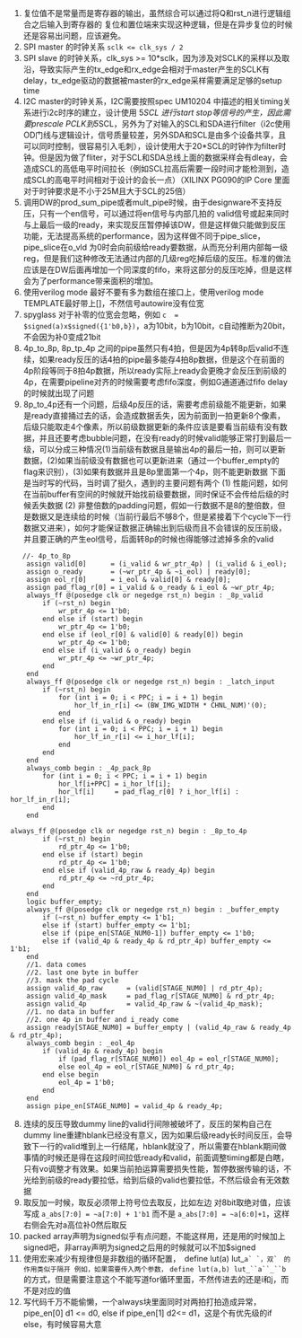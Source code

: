 1. 复位值不是常量而是寄存器的输出，虽然综合可以通过将Q和rst_n进行逻辑组合之后输入到寄存器的 复位和置位端来实现这种逻辑，但是在异步复位的时候还是容易出问题，应该避免。
2. SPI master 的时钟关系  `sclk <= clk_sys / 2`
3. SPI slave 的时钟关系，clk_sys >= 10*sclk，因为涉及对SCLK的采样以及取沿，导致实际产生的tx_edge和rx_edge会相对于master产生的SCLK有delay，tx_edge驱动的数据被master的rx_edge采样需要满足足够的setup time
4. I2C master的时钟关系，I2C需要按照spec UM10204 中描述的相关timing关系进行i2c时序的建立，设计使用 5*SCL 进行start stop等信号的产生，因此需要prescale PCLK到5*SCL，另外为了对输入的SCL和SDA进行filter（i2c使用OD门线与逻辑设计，信号质量较差，另外SDA和SCL是由多个设备共享，且可以同时控制，很容易引入毛刺），设计使用大于20*SCL的时钟作为filter时钟。但是因为做了fliter，对于SCL和SDA总线上面的数据采样会有dleay，会造成SCL的高低电平时间拉长（例如SCL拉高后需要一段时间才能检测到，造成SCL的高电平时间相对于设计的会长一点）（XILINX PG090的IP Core 里面对于时钟要求是不小于25M且大于SCL的25倍）
5. 调用DW的prod_sum_pipe或者mult_pipe时候，由于designware不支持反压，只有一个en信号，可以通过将en信号与内部几拍的 valid信号或起来同时与上最后一级的ready，来实现反压暂停掉该DW，但是这样做只能做到反压功能，无法提高系统的performance，因为这样做不同于pipe_slice，pipe_slice在o_vld 为0时会向前级给ready要数据，从而充分利用内部每一级reg，但是我们这种修改无法通过内部的几级reg吃掉后级的反压。标准的做法应该是在DW后面再增加一个同深度的fifo，来将这部分的反压吃掉，但是这样会为了performance带来面积的增加。
6. 使用verilog mode 最好不要有多为数组在接口上，使用verilog mode TEMPLATE最好带上[]，不然信号autowire没有位宽
7. spyglass 对于补零的位宽会忽略，例如 `c  = $signed(a)x$signed({1'b0,b})`，a为10bit，b为10bit，c自动推断为20bit，不会因为补0变成21bit
8. 4p_to_8p, 8p_tp_4p 之间的pipe虽然只有4拍，但是因为4p转8p后valid不连续，如果ready反压的话4拍的pipe最多能存4拍8p数据，但是这个在前面的4p阶段等同于8拍4p数据，所以ready实际上ready会更晚才会反压到前级的4p，在需要pipeline对齐的时候需要考虑fifo深度，例如G通道通过fifo delay的时候就出现了问题
9. 8p_to_4p还有一个问题，后级4p反压的话，需要考虑前级能不能更新，如果是ready直接捅过去的话，会造成数据丢失，因为前面到一拍更新8个像素，后级只能取走4个像素，所以前级数据更新的条件应该是要看当前级有没有数据，并且还要考虑bubble问题，在没有ready的时候valid能够正常打到最后一级，可以分成三种情况(1)当前级有数据且是输出4p的最后一拍，则可以更新数据，(2)如果当前级没有数据也可以更新进来（通过一个buffer_empty的flag来识别），(3)如果有数据并且是8p里面第一个4p，则不能更新数据
下面是当时写的代码，当时调了挺久，遇到的主要问题有两个
(1) 性能问题，如何在当前buffer有空间的时候就开始找前级要数据，同时保证不会传给后级的时候丢失数据
(2) 非整倍数的padding问题，假如一行数据不是8的整倍数，但是数据又是连续给的时候（当前行最后不够8个，但是紧接着下个cycle下一行数据又进来），如何才能保证数据正确输出到后级而且不会错误的反压前级，并且要正确的产生eol信号，后面转8p的时候也得能够过滤掉多余的valid
```
   //- 4p_to_8p
    assign valid[0]      = (i_valid & wr_ptr_4p) | (i_valid & i_eol);
    assign o_ready       = (~wr_ptr_4p & ~i_eol) | ready[0];
    assign eol_r[0]      = i_eol & valid[0] & ready[0];
    assign pad_flag_r[0] = i_valid & o_ready & i_eol & ~wr_ptr_4p;
    always_ff @(posedge clk or negedge rst_n) begin : _8p_valid
        if (~rst_n) begin
            wr_ptr_4p <= 1'b0;
        end else if (start) begin
            wr_ptr_4p <= 1'b0;
        end else if (eol_r[0] & valid[0] & ready[0]) begin
            wr_ptr_4p <= 1'b0;
        end else if (i_valid & o_ready) begin
            wr_ptr_4p <= ~wr_ptr_4p;
        end
    end
    always_ff @(posedge clk or negedge rst_n) begin : _latch_input
        if (~rst_n) begin
            for (int i = 0; i < PPC; i = i + 1) begin
                hor_lf_in_r[i] <= (BW_IMG_WIDTH * CHNL_NUM)'(0);
            end
        end else if (i_valid & o_ready) begin
            for (int i = 0; i < PPC; i = i + 1) begin
                hor_lf_in_r[i] <= i_hor_lf[i];
            end
        end
    end
    always_comb begin : _4p_pack_8p
        for (int i = 0; i < PPC; i = i + 1) begin
            hor_lf[i+PPC] = i_hor_lf[i];
            hor_lf[i]     = pad_flag_r[0] ? i_hor_lf[i] : hor_lf_in_r[i];
        end
    end
```
```
always_ff @(posedge clk or negedge rst_n) begin : _8p_to_4p
        if (~rst_n) begin
            rd_ptr_4p <= 1'b0;
        end else if (start) begin
            rd_ptr_4p <= 1'b0;
        end else if (valid_4p_raw & ready_4p) begin
            rd_ptr_4p <= ~rd_ptr_4p;
        end
    end
    logic buffer_empty;
    always_ff @(posedge clk or negedge rst_n) begin : _buffer_empty
        if (~rst_n) buffer_empty <= 1'b1;
        else if (start) buffer_empty <= 1'b1;
        else if (pipe_en[STAGE_NUM0-1]) buffer_empty <= 1'b0;
        else if (valid_4p & ready_4p & rd_ptr_4p) buffer_empty <= 1'b1;
    end
    //1. data comes
    //2. last one byte in buffer
    //3. mask the pad cycle
    assign valid_4p_raw      = (valid[STAGE_NUM0] | rd_ptr_4p);
    assign valid_4p_mask     = pad_flag_r[STAGE_NUM0] & rd_ptr_4p;
    assign valid_4p          = valid_4p_raw & ~(valid_4p_mask);
    //1. no data in buffer
    //2. one 4p in buffer and i_ready come
    assign ready[STAGE_NUM0] = buffer_empty | (valid_4p_raw & ready_4p & rd_ptr_4p);
    always_comb begin : _eol_4p
        if (valid_4p & ready_4p) begin
            if (pad_flag_r[STAGE_NUM0]) eol_4p = eol_r[STAGE_NUM0];
            else eol_4p = eol_r[STAGE_NUM0] & rd_ptr_4p;
        end else begin
            eol_4p = 1'b0;
        end
    end
    assign pipe_en[STAGE_NUM0] = valid_4p & ready_4p;
```
8. 连续的反压导致dummy line的valid行间隙被破坏了，反压的架构自己在dummy line重建hblank已经没有意义，因为如果后级ready长时间反压，会导致下一行的valid堆到上一行结尾，hblank就没了，所以需要在hblank期间做事情的时候还是得在这段时间拉低ready和valid，前面调整timing都是白瞎，只有vo调整才有效果。如果当前拍运算需要损失性能，暂停数据传输的话，不光给到前级的ready要拉低，给到后级的valid也要拉低，不然后级会有无效数据
9. 取反加一时候，取反必须带上符号位去取反，比如左边 对8bit取绝对值，应该写成 `a_abs[7:0] = ~a[7:0] + 1'b1` 而不是 `a_abs[7:0] = ~a[6:0]+1`，这样右侧会先对a高位补0然后取反
10. packed array声明为signed似乎有点问题，不能这样用，还是用的时候加上signed吧，非array声明为signed之后用的时候就可以不加$signed
11. 使用宏来减少有规律但是非数组的循环配置，` `define lut(a) lut_``a` `，双` `` `的作用类似于隔开 例如，如果需要传入两个参数，` `define lut(a,b) lut_``a``_``b  `的方式，但是需要注意这个不能写道for循环里面，不然传进去的还是i和j，而不是对应的值
12. 写代码千万不能偷懒，一个always块里面同时对两拍打拍造成异常，pipe_en[0] d1 <=  d0, else if pipe_en[1] d2<= d1，这是个有优先级的if else，有时候容易大意

